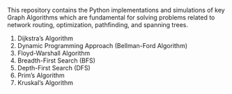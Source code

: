 This repository contains the Python implementations and simulations of key Graph Algorithms which are fundamental for solving problems related to network routing, 
optimization, pathfinding, and spanning trees.

1. Dijkstra’s Algorithm
2. Dynamic Programming Approach (Bellman-Ford Algorithm)
3. Floyd-Warshall Algorithm
4. Breadth-First Search (BFS)
5. Depth-First Search (DFS)
6. Prim’s Algorithm
7. Kruskal’s Algorithm
